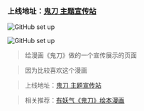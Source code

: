 ### 上线地址：<a href="http://gd.isluo.com" target="_blank">鬼刀 主题宣传站</a>

![GitHub set up](http://isluo.com:8080/files/work/gd1.jpg)

![GitHub set up](http://isluo.com:8080/files/work/gd2.jpg)

> 给漫画《鬼刀》做的一个宣传展示的页面

> 因为比较喜欢这个漫画

> 上线地址：<a href="http://gd.isluo.com" target="_blank">鬼刀 主题宣传站</a>

> 相关推荐：<a href="http://www.u17.com/comic/68471.html" target="_blank">有妖气《鬼刀》绘本漫画</a>